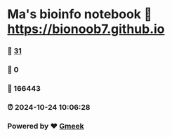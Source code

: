 # Ma's bioinfo notebook :link: https://bionoob7.github.io 
### :page_facing_up: [31](https://bionoob7.github.io/tag.html) 
### :speech_balloon: 0 
### :hibiscus: 166443 
### :alarm_clock: 2024-10-24 10:06:28 
### Powered by :heart: [Gmeek](https://github.com/Meekdai/Gmeek)

